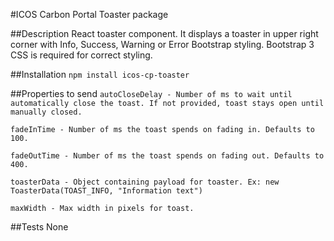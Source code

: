 #ICOS Carbon Portal Toaster package

##Description
React toaster component. It displays a toaster in upper right corner with Info, Success, Warning or Error Bootstrap styling. Bootstrap 3 CSS is required for correct styling.

##Installation
`npm install icos-cp-toaster`

##Properties to send
`autoCloseDelay - Number of ms to wait until automatically close the toast. If not provided, toast stays open until manually closed.`

`fadeInTime - Number of ms the toast spends on fading in. Defaults to 100.`

`fadeOutTime - Number of ms the toast spends on fading out. Defaults to 400.`

`toasterData - Object containing payload for toaster. Ex: new ToasterData(TOAST_INFO, "Information text")`

`maxWidth - Max width in pixels for toast.`

##Tests
None